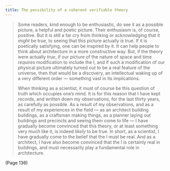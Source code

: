 ```yaml
---
title: The possibility of a coherent verifiable theory
---
```


> Some readers, kind enough to be enthusiastic, do see it as a possible picture, a helpful and poetic picture. Their enthusiasm is, of course, positive. But it is still a far cry from thinking or acknowledging that it *might* be true, to seeing that this picture actually *is* true. If it is poetically satisfying, one can be inspired by it. It can help people to think about architecture in a more constructive way. But, if the theory were actually *true*, if our picture of the nature of space and time *requires* modification to include the I, and if such a modification of our physical picture ultimately turned out to be a real feature of the universe, then that would be a discovery, an intellectual waking up of a very different order — something vast in its implications.
> 
> When thinking as a scientist, it must of course be this question of truth which occupies one’s mind. It is for this reason that I have kept records, and written down my observations, for the last thirty years, as carefully as possible. As a result of my observations, and as a result of my experiences in the field — as an architect building buildings, as a craftsman making things, as a planner laying out buildings and precincts and seeing them come to life — I have gradually become convinced that this theory, or at least something very much like it, is indeed *likely* to be true. In short, as a scientist, I have gradually come to the belief that the I must be real. And as a architect, I have also become convinced that the I is certainly real in buildings, and must necessarily play a fundamental role in architecture.

(Page 136)